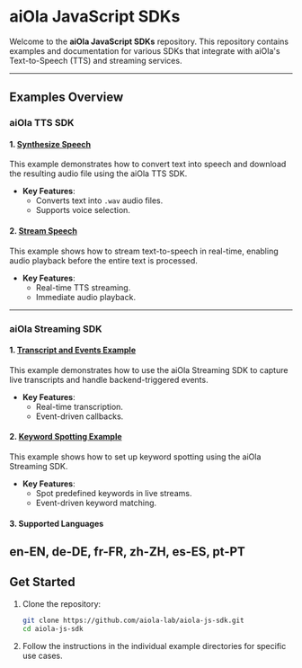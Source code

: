 # aiOla JavaScript SDKs

Welcome to the **aiOla JavaScript SDKs** repository. This repository contains examples and documentation for various SDKs that integrate with aiOla's Text-to-Speech (TTS) and streaming services.

---

## Examples Overview

### aiOla TTS SDK

#### 1. [Synthesize Speech](https://github.com/aiola-lab/aiola-js-sdk/tree/dev/aiola_tts_sdk/examples/1_synthesizeSpeech/README.md)
This example demonstrates how to convert text into speech and download the resulting audio file using the aiOla TTS SDK.

- **Key Features**:
  - Converts text into `.wav` audio files.
  - Supports voice selection.

#### 2. [Stream Speech](https://github.com/aiola-lab/aiola-js-sdk/blob/dev/aiola_tts_sdk/examples/2_streamSpeech/README.md)
This example shows how to stream text-to-speech in real-time, enabling audio playback before the entire text is processed.

- **Key Features**:
  - Real-time TTS streaming.
  - Immediate audio playback.

---

### aiOla Streaming SDK

#### 1. [Transcript and Events Example](https://github.com/aiola-lab/aiola-js-sdk/blob/dev/aiola_streaming_sdk/examples/1_transcript_events_example/README.md)
This example demonstrates how to use the aiOla Streaming SDK to capture live transcripts and handle backend-triggered events.

- **Key Features**:
  - Real-time transcription.
  - Event-driven callbacks.

#### 2. [Keyword Spotting Example](https://github.com/aiola-lab/aiola-js-sdk/blob/dev/aiola_streaming_sdk/examples/2_keywords_spotting_example/README.md)
This example shows how to set up keyword spotting using the aiOla Streaming SDK.

- **Key Features**:
  - Spot predefined keywords in live streams.
  - Event-driven keyword matching.
 
#### 3. Supported Languages 
 en-EN, de-DE, fr-FR, zh-ZH, es-ES, pt-PT
---

## Get Started

1. Clone the repository:
   ```bash
   git clone https://github.com/aiola-lab/aiola-js-sdk.git
   cd aiola-js-sdk
   ```
2.	Follow the instructions in the individual example directories for specific use cases.
